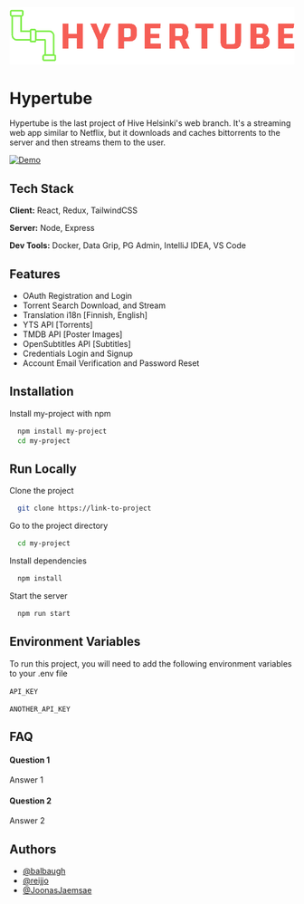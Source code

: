 
![Logo](https://github.com/balbaugh/hypertube/raw/master/client/public/hypertubeLogo.png)

# Hypertube

Hypertube is the last project of Hive Helsinki's web branch. It's a streaming web app similar to Netflix, but it downloads and caches bittorrents to the server and then streams them to the user.

[![Demo](https://github.com/balbaugh/hypertube/raw/master/demo.gif)](/path/to/video.mov)

## Tech Stack
**Client:** React, Redux, TailwindCSS

**Server:** Node, Express

**Dev Tools:** Docker, Data Grip, PG Admin, IntelliJ IDEA, VS Code

## Features

- OAuth Registration and Login
- Torrent Search Download, and Stream
- Translation i18n [Finnish, English]
- YTS API [Torrents]
- TMDB API [Poster Images]
- OpenSubtitles API [Subtitles]
- Credentials Login and Signup
- Account Email Verification and Password Reset


## Installation

Install my-project with npm

```bash
  npm install my-project
  cd my-project
```
    
## Run Locally

Clone the project

```bash
  git clone https://link-to-project
```

Go to the project directory

```bash
  cd my-project
```

Install dependencies

```bash
  npm install
```

Start the server

```bash
  npm run start
```


## Environment Variables

To run this project, you will need to add the following environment variables to your .env file

`API_KEY`

`ANOTHER_API_KEY`


## FAQ

#### Question 1

Answer 1

#### Question 2

Answer 2


## Authors

- [@balbaugh](https://www.github.com/balbaugh)
- [@reijjo](https://github.com/reijjo)
- [@JoonasJaemsae](https://github.com/JoonasJaemsae)
